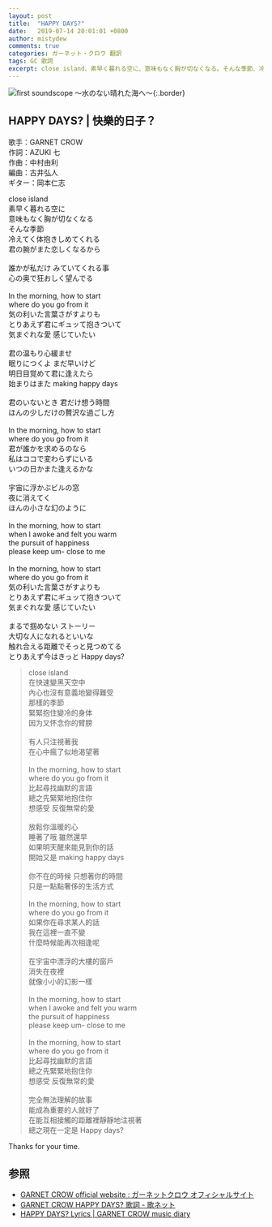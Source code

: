 ```yaml
---
layout: post
title:  "HAPPY DAYS?"
date:   2019-07-14 20:01:01 +0800
author: mistydew
comments: true
categories: ガーネット・クロウ 翻訳
tags: GC 歌詞
excerpt: close island、素早く暮れる空に、意味もなく胸が切なくなる。そんな季節、冷えてく体抱きしめてくれる、君の腕がまた恋しくなるから。
---
```

![first soundscope 〜水のない晴れた海へ〜](https://raw.githubusercontent.com/mistydew/gc2/master/cover/album/AL01_first%20soundscope%20〜水のない晴れた海へ〜.jpg){:.border}

## HAPPY DAYS? | 快樂的日子？

歌手：GARNET CROW<br>
作詞：AZUKI 七<br>
作曲：中村由利<br>
編曲：古井弘人<br>
ギター：岡本仁志

<div class="lyric-original">
<p>
close island<br>
素早く暮れる空に<br>
意味もなく胸が切なくなる<br>
そんな季節<br>
冷えてく体抱きしめてくれる<br>
君の腕がまた恋しくなるから<br>
<br>
誰かが私だけ みていてくれる事<br>
心の奥で狂おしく望んでる<br>
<br>
In the morning, how to start<br>
where do you go from it<br>
気の利いた言葉さがすよりも<br>
とりあえず君にギュッて抱きついて<br>
気まぐれな愛 感じていたい<br>
<br>
君の温もり心緩ませ<br>
眠りにつくよ まだ早いけど<br>
明日目覚めて君に逢えたら<br>
始まりはまた making happy days<br>
<br>
君のいないとき 君だけ想う時間<br>
ほんの少しだけの贅沢な過ごし方<br>
<br>
In the morning, how to start<br>
where do you go from it<br>
君が誰かを求めるのなら<br>
私はココで変わらずにいる<br>
いつの日かまた逢えるかな<br>
<br>
宇宙に浮かぶビルの窓<br>
夜に消えてく<br>
ほんの小さな幻のように<br>
<br>
In the morning, how to start<br>
when I awoke and felt you warm<br>
the pursuit of happiness<br>
please keep um- close to me<br>
<br>
In the morning, how to start<br>
where do you go from it<br>
気の利いた言葉さがすよりも<br>
とりあえず君にギュッて抱きついて<br>
気まぐれな愛 感じていたい<br>
<br>
まるで掴めない ストーリー<br>
大切な人になれるといいな<br>
触れ合える距離でそっと見つめてる<br>
とりあえず今はきっと Happy days?
</p>
</div>

<div class="lyric-translation">
<blockquote>
close island<br>
在快速變黑天空中<br>
內心也沒有意義地變得難受<br>
那樣的季節<br>
緊緊抱住變冷的身体<br>
因为又怀念你的臂膀<br>
<br>
有人只注視著我<br>
在心中瘋了似地渴望著<br>
<br>
In the morning, how to start<br>
where do you go from it<br>
比起尋找幽默的言語<br>
總之先緊緊地抱住你<br>
想感受 反復無常的愛<br>
<br>
放鬆你溫暖的心<br>
睡著了哦 雖然還早<br>
如果明天醒來能見到你的話<br>
開始又是 making happy days<br>
<br>
你不在的時候 只想著你的時間<br>
只是一點點奢侈的生活方式<br>
<br>
In the morning, how to start<br>
where do you go from it<br>
如果你在尋求某人的話<br>
我在這裡一直不變<br>
什麼時候能再次相逢呢<br>
<br>
在宇宙中漂浮的大樓的窗戶<br>
消失在夜裡<br>
就像小小的幻影一樣<br>
<br>
In the morning, how to start<br>
when I awoke and felt you warm<br>
the pursuit of happiness<br>
please keep um- close to me<br>
<br>
In the morning, how to start<br>
where do you go from it<br>
比起尋找幽默的言語<br>
總之先緊緊地抱住你<br>
想感受 反復無常的愛<br>
<br>
完全無法理解的故事<br>
能成為重要的人就好了<br>
在能互相接觸的距離裡靜靜地注視著<br>
總之現在一定是 Happy days?
</blockquote>
</div>

Thanks for your time.

## 参照

* [GARNET CROW official website : ガーネットクロウ オフィシャルサイト](http://www.garnetcrow.com)
* [GARNET CROW HAPPY DAYS? 歌詞 - 歌ネット](https://www.uta-net.com/song/20139)
* [HAPPY DAYS? Lyrics \| GARNET CROW music diary](https://mistydew.github.io/gc/lyrics/original/HAPPY%20DAYS?.html)

